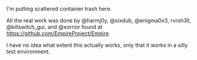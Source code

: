I'm putting scattered container trash here. 

All the real work was done by @harmj0y, @sixdub, @enigma0x3, rvrsh3ll, @killswitch_gui, and @xorrior found at https://github.com/EmpireProject/Empire

I have no idea what extent this actually works, only that it works in a silly test environment.
